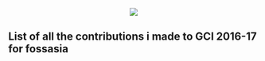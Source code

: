 <p align="center">
  <img src="https://github.com/sanchittechnogeek/Google-Code-in-Contibutions/blob/master/GCI%20tasks.PNG">
</p>


__List of all the contributions i made to GCI 2016-17 for fossasia__
------
